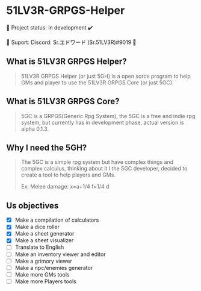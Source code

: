 # 51LV3R-GRPGS-Helper

📖 Project status: in development ✔️

💬 Suport: Discord: Sr.エドワード (Sr.51LV3R)#9019 🔮

## What is 51LV3R GRPGS Helper?

> 51LV3R GRPGS Helper (or just 5GH) is a open sorce program to help GMs and player to use the 51LV3R GRPGS Core (or just 5GC).

## What is 51LV3R GRPGS Core?

> 5GC is a GRPGS(Generic Rpg System), the 5GC is a free and indie rpg system, but currently has in development phase, actual version is alpha 0.1.3.

## Why I need the 5GH?

> The 5GC is a simple rpg system but have complex things and complex calculus, thinking about it I the 5GC developer, decided to create a tool to help players and GMs.
>
> Ex: Melee damage: x=a+1/4 f×1/4 d

## Us objectives

- [x] Make a compilation of calculators
- [x] Make a dice roller
- [x] Make a sheet generator
- [X] Make a sheet visualizer
- [ ] Translate to English
- [ ] Make an inventory viewer and editor
- [ ] Make a grimory viewer
- [ ] Make a npc/enemies generator
- [ ] Make more GMs tools
- [ ] Make more Players tools
